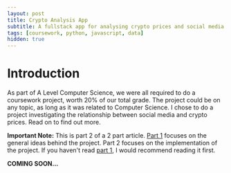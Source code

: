 ```yaml
---
layout: post
title: Crypto Analysis App
subtitle: A fullstack app for analysing crypto prices and social media.
tags: [coursework, python, javascript, data]
hidden: true
---
```

# Introduction
As part of A Level Computer Science, we were all required to do a coursework project, worth 20% of our total grade. The project could be on any topic, as long as it was related to Computer Science. I chose to do a project investigating the relationship between social media and crypto prices. Read on to find out more.

**Important Note:** This is part 2 of a 2 part article. [Part 1]({{site.url}}/2022-08-01-tweet-based-trading) focuses on the general ideas behind the project. Part 2 focuses on the implementation of the project. If you haven't read [part 1]({{site.url}}/2022-08-01-tweet-based-trading), I would recommend reading it first.

**COMING SOON...**